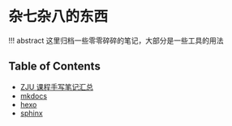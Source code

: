 # 杂七杂八的东西

!!! abstract
    这里归档一些零零碎碎的笔记，大部分是一些工具的用法

## Table of Contents
- [ZJU 课程手写笔记汇总](notes)
- [mkdocs](mkdocs)
- [hexo](hexo)
- [sphinx](sphinx)